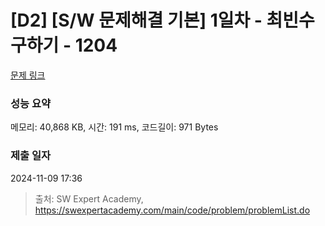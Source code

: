 # [D2] [S/W 문제해결 기본] 1일차 - 최빈수 구하기 - 1204 

[문제 링크](https://swexpertacademy.com/main/code/problem/problemDetail.do?contestProbId=AV13zo1KAAACFAYh) 

### 성능 요약

메모리: 40,868 KB, 시간: 191 ms, 코드길이: 971 Bytes

### 제출 일자

2024-11-09 17:36



> 출처: SW Expert Academy, https://swexpertacademy.com/main/code/problem/problemList.do